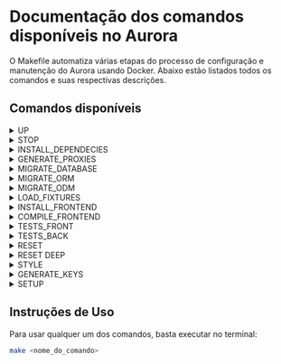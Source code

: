 # Documentação dos comandos disponíveis no Aurora

O Makefile automatiza várias etapas do processo de configuração e manutenção do Aurora usando Docker. Abaixo estão listados todos os comandos e suas respectivas descrições.

## Comandos disponíveis
<details>
<summary>UP</summary>

### `up`
Inicia os serviços Docker em modo *detached* (em segundo plano).
- **Uso:** `make up`
- **Descrição:** Este comando executa `docker compose up -d`, iniciando todos os contêineres definidos no arquivo `docker-compose.yml` em segundo plano, para que você possa continuar usando o terminal.
</details>

<details>
<summary>STOP</summary>

### `stop`
Para os serviços Docker.
- **Uso:** `make stop`
- **Descrição:** Executa `docker compose stop`, encerrando todos os contêineres e redes iniciados pelo comando `up`.
</details>

<details>
<summary>INSTALL_DEPENDECIES</summary>

### `install_dependencies`
Instala as dependências PHP dentro do contêiner.
- **Uso:** `make install_dependencies`
- **Descrição:** Executa `composer install` dentro do contêiner PHP, instalando todas as dependências listadas no arquivo `composer.json`.

</details>

<details>
<summary>GENERATE_PROXIES</summary>

### `generate_proxies`
Gera os proxies do MongoDB.
- **Uso:** `make generate_proxies`
- **Descrição:** Executa `php bin/console doctrine:mongodb:generate:proxies`, gerando os arquivos de proxy necessários para a integração com MongoDB no projeto.
</details>

<details>
<summary>MIGRATE_DATABASE</summary>

### `migrate_database`
Executa as migrações no banco relacional e do não relacional
- **Uso:** `make migrate_database`
- **Descrição:** Executa `make migration_orm` e `make migration_odm` dentro do contêiner, aplicando todas as migrações pendentes.
</details>

<details>
<summary>MIGRATE_ORM</summary>

### `migrate_orm`
Executa as migrações no banco relacional
- **Uso:** `make migrate_orm`
- **Descrição:** Executa `php bin/console doctrine:migrations:migrate -n` dentro do contêiner, aplicando todas as migrações pendentes no banco de dados sem pedir confirmação adicional (`-n` significa *no interaction*).
</details>

<details>
<summary>MIGRATE_ODM</summary>

### `migrate_odm`
Executa as migrações no banco não relacional
- **Uso:** `make migrate_odm`
- **Descrição:** Executa `php bin/console app:mongo:migrations:execute` dentro do contêiner, aplicando todas as migrações pendentes no banco de dados não relacional.
</details>

<details>
<summary>LOAD_FIXTURES</summary>

### `load_fixtures`
Carrega os dados de *fixtures* no banco de dados.
- **Uso:** `make load_fixtures`
- **Descrição:** Executa `php bin/console doctrine:fixtures:load -n`, carregando dados fictícios (fixtures) no banco de dados. Útil para popular o banco com dados de teste.
</details>

<details>
<summary>INSTALL_FRONTEND</summary>

### `install_frontend`
Instala as dependências do frontend.
- **Uso:** `make install_frontend`
- **Descrição:** Executa `php bin/console importmap:install`, instalando as dependências frontend necessárias para o Aurora.
</details>

<details>
<summary>COMPILE_FRONTEND</summary>

### `compile_frontend`
Compila os arquivos do frontend.
- **Uso:** `make compile_frontend`
- **Descrição:** Executa `php bin/console asset-map:compile`, compilando os arquivos frontend (como CSS e JavaScript) para o Aurora.
</details>

<details>
<summary>TESTS_FRONT</summary>

### `tests_front`
Executa as fixtures de dados e os testes de frontend.
- **Uso:** `make tests_front`
- **Descrição:** Carrega os dados de fixtures no banco de dados e depois roda os testes de frontend com Cypress.
</details>

<details>
<summary>TESTS_BACK</summary>

### `tests_back`
Executa as fixtures de dados e os testes de backend.
- **Uso:** `make tests_back`
- **Descrição:** Carrega os dados de fixtures e roda os testes backend usando PHPUnit.
</details>

<details>
<summary>RESET</summary>

### `reset`
Limpa o cache do Aurora.
- **Uso:** `make reset`
- **Descrição:** Executa `php bin/console cache:clear` para limpar o cache gerado pela aplicação.
</details>

<details>
<summary>RESET DEEP</summary>

### `reset`
Faz um reset de tudo do diretório storage.
- **Uso:** `make reset-deep`
- **Descrição:** Executa `php bin/console cache:clear` para limpar o cache gerado pela aplicação, e outros comandos para excluir o conteudo do diretório `/var`
</details>

<details>
<summary>STYLE</summary>

### `style`
Executa o PHP CS Fixer.
- **Uso:** `make style`
- **Descrição:** Roda `php bin/console app:code-style` dentro do contêiner PHP para garantir que o código segue os padrões de estilo definidos pelo Aurora.
</details>

<details>
<summary>GENERATE_KEYS</summary>

### `generate_keys`
Gera as chaves de autenticação JWT.
- **Uso:** `make generate_keys`
- **Descrição:** Executa `php bin/console lexik:jwt:generate-keypair --overwrite` para gerar ou sobrescrever as chaves usadas para autenticação JWT.
</details>

<details>
<summary>SETUP</summary>

### `setup`
Executa uma sequência de passos de configuração.
- **Uso:** `make setup`
- **Descrição:** Este comando é um *shortcut* para rodar os comandos: `up`, `install_dependencies`, `generate_proxies`, `migrate_database`, `load_fixtures`, `install_frontend`, `compile_frontend`, e `generate_keys` de uma vez só.
</details>

## Instruções de Uso

Para usar qualquer um dos comandos, basta executar no terminal:
```bash
make <nome_do_comando>
